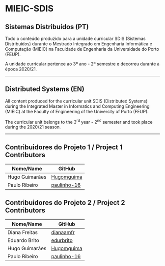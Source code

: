 # MIEIC-SDIS

## Sistemas Distribuídos (PT)
Todo o conteúdo produzido para a unidade curricular SDIS (Sistemas Distribuídos) durante o Mestrado Integrado em Engenharia Informática e Computação (MIEIC) na Faculdade de Engenharia da Universidade do Porto (FEUP).

A unidade curricular pertence ao 3º ano - 2º semestre e decorreu durante a época 2020/21.

-----

## Distributed Systems (EN)
All content produced for the curricular unit SDIS (Distributed Systems) during the Integrated Master in Informatics and Computing Engineering (MIEIC) at the Faculty of Engineering of the University of Porto (FEUP).

The curricular unit belongs to the 3<sup>rd</sup> year - 2<sup>nd</sup> semester and took place during the 2020/21 season.

-----

## Contribuidores do Projeto 1 / Project 1 Contributors
| Nome/Name        | GitHub                                        |
| ---------------- | --------------------------------------------- |
| Hugo Guimarães   | [Hugomguima](https://github.com/Hugomguima)   |
| Paulo Ribeiro    | [paulinho-16](https://github.com/paulinho-16) |

## Contribuidores do Projeto 2 / Project 2 Contributors
| Nome/Name        | GitHub                                        |
| ---------------- | --------------------------------------------- |
| Diana Freitas    | [dianaamfr](https://github.com/dianaamfr)     |
| Eduardo Brito    | [edurbrito](https://github.com/edurbrito)     |
| Hugo Guimarães   | [Hugomguima](https://github.com/Hugomguima)   |
| Paulo Ribeiro    | [paulinho-16](https://github.com/paulinho-16) |
